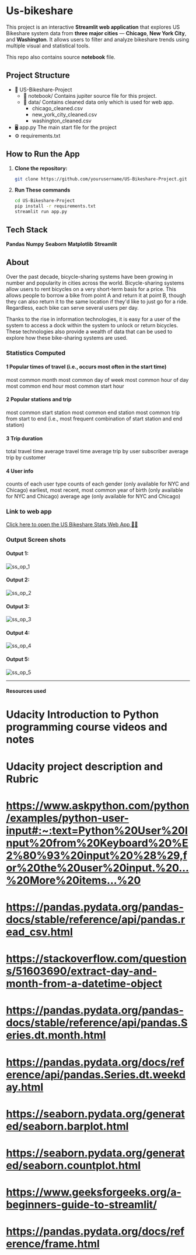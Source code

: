 # Us-bikeshare
This project is an interactive **Streamlit web application** that explores US Bikeshare system data from **three major cities** — **Chicago**, **New York City**, and **Washington**. It allows users to filter and analyze bikeshare trends using multiple visual and statistical tools.

This repo also contains source **notebook** file.

## Project Structure
- 📁 US-Bikeshare-Project
  - 📒 notebook/       Contains jupiter source file for this project.
  - 📁 data/           Contains cleaned data only which is used for web app.
    - chicago_cleaned.csv
    - new_york_city_cleaned.csv
    - washington_cleaned.csv
- 🖥️ app.py            The main start file for the project
- ⚙️ requirements.txt

## How to Run the App

1. **Clone the repository:**
   ```bash
   git clone https://github.com/yourusername/US-Bikeshare-Project.git
2. **Run These commands**
   ```bash
   cd US-Bikeshare-Project
   pip install -r requirements.txt
   streamlit run app.py

## Tech Stack
   **Pandas**
   **Numpy**
   **Seaborn**
   **Matplotlib**
   **Streamlit**

## About
Over the past decade, bicycle-sharing systems have been growing in number and popularity in cities across the world. Bicycle-sharing systems allow users to rent bicycles on a very short-term basis for a price. This allows people to borrow a bike from point A and return it at point B, though they can also return it to the same location if they'd like to just go for a ride. Regardless, each bike can serve several users per day.

Thanks to the rise in information technologies, it is easy for a user of the system to access a dock within the system to unlock or return bicycles. These technologies also provide a wealth of data that can be used to explore how these bike-sharing systems are used.

### Statistics Computed

#### 1 Popular times of travel (i.e., occurs most often in the start time)
most common month
most common day of week
most common hour of day
most common end hour
most common start hour

#### 2 Popular stations and trip
most common start station
most common end station
most common trip from start to end (i.e., most frequent combination of start station and end station)

#### 3 Trip duration
total travel time
average travel time
average trip by user subscriber
average trip by customer

#### 4 User info
counts of each user type
counts of each gender (only available for NYC and Chicago)
earliest, most recent, most common year of birth (only available for NYC and Chicago)
average age (only available for NYC and Chicago)

### Link to web app
[Click here to open the US Bikeshare Stats Web App 🚴‍♂️](https://us-bikeshare-stats-p507.streamlit.app/)

### Output Screen shots

#### Output 1:
![ss_op_1](https://github.com/user-attachments/assets/719766a8-17ff-495b-805a-67edb547d209)
#### Output 2:
![ss_op_2](https://github.com/user-attachments/assets/923e0247-fcbb-4ccf-8775-68727a0a5fca)
#### Output 3:
![ss_op_3](https://github.com/user-attachments/assets/ae68f933-854a-40a1-81bf-0a117b03d9f2)
#### Output 4:
![ss_op_4](https://github.com/user-attachments/assets/b3ac568b-a203-4023-82e6-e931b1d217c4)
#### Output 5:
![ss_op_5](https://github.com/user-attachments/assets/01701d67-898a-4815-bca4-d4e6601797f2)

___________________________________________________________________________________________
####              Resources used 
#
# Udacity Introduction to Python programming course videos and notes
#
# Udacity project description and Rubric
#
# https://www.askpython.com/python/examples/python-user-input#:~:text=Python%20User%20Input%20from%20Keyboard%20%E2%80%93%20input%20%28%29,for%20the%20user%20input.%20...%20More%20items...%20
# 
# https://pandas.pydata.org/pandas-docs/stable/reference/api/pandas.read_csv.html
# 
# https://stackoverflow.com/questions/51603690/extract-day-and-month-from-a-datetime-object
#
# https://pandas.pydata.org/pandas-docs/stable/reference/api/pandas.Series.dt.month.html
#
# https://pandas.pydata.org/docs/reference/api/pandas.Series.dt.weekday.html
#
# https://seaborn.pydata.org/generated/seaborn.barplot.html
#
# https://seaborn.pydata.org/generated/seaborn.countplot.html
#
# https://www.geeksforgeeks.org/a-beginners-guide-to-streamlit/
#
# https://pandas.pydata.org/docs/reference/frame.html



   

 

